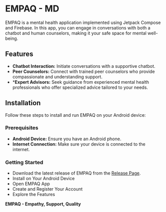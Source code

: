 # EMPAQ - MD
EMPAQ is a mental health application implemented using Jetpack Compose and Firebase. In this app, you can engage in conversations with both a chatbot and human counselors, making it your safe space for mental well-being.

## Features
- **Chatbot Interaction:** Initiate conversations with a supportive chatbot.
- **Peer Counselors:** Connect with trained peer counselors who provide compassionate and understanding support.
- ***Expert Advisors:** Seek guidance from experienced mental health professionals who offer specialized advice tailored to your needs.
  
## Installation
Follow these steps to install and run EMPAQ on your Android device:

### Prerequisites
- **Android Device:** Ensure you have an Android phone.
- **Internet Connection:** Make sure your device is connected to the internet.

### Getting Started
- Download the latest release of EMPAQ from the [Release Page](https://github.com/your-username/empaq/releases).
- Install on Your Android Device
- Open EMPAQ App
- Create and Register Your Account
- Explore the Features

**EMPAQ - Empathy, Support, Quality**
